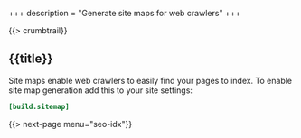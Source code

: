 +++
description = "Generate site maps for web crawlers"
+++

{{> crumbtrail}}

## {{title}}

Site maps enable web crawlers to easily find your pages to index. To enable site map generation add this to your site settings:

```toml
[build.sitemap]
```



{{> next-page menu="seo-idx"}}



